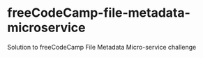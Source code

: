 # freeCodeCamp-file-metadata-microservice
Solution to freeCodeCamp File Metadata Micro-service challenge
